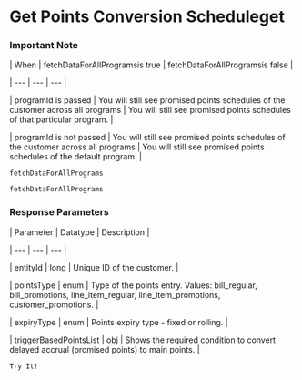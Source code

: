 # Get Points Conversion Scheduleget

### Important Note

| When | fetchDataForAllProgramsis true | fetchDataForAllProgramsis false |

| --- | --- | --- |

| programId is passed | You will still see promised points schedules of the customer across all programs | You will still see promised points schedules of that particular program. |

| programId is not passed | You will still see promised points schedules of the customer across all programs | You will still see promised points schedules of the default program. |



`fetchDataForAllPrograms`

`fetchDataForAllPrograms`

### Response Parameters

| Parameter | Datatype | Description |

| --- | --- | --- |

| entityId | long | Unique ID of the customer. |

| pointsType | enum | Type of the points entry. Values: bill_regular, bill_promotions, line_item_regular, line_item_promotions, customer_promotions. |

| expiryType | enum | Points expiry type - fixed or rolling. |

| triggerBasedPointsList | obj | Shows the required condition to convert delayed accrual (promised points) to main points. |



`Try It!`